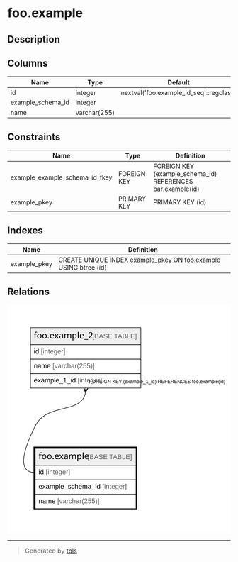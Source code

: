 # foo.example

## Description

## Columns

| Name | Type | Default | Nullable | Children | Parents | Comment |
| ---- | ---- | ------- | -------- | -------- | ------- | ------- |
| id | integer | nextval('foo.example_id_seq'::regclass) | false | [foo.example_2](foo.example_2.md) |  |  |
| example_schema_id | integer |  | false |  |  |  |
| name | varchar(255) |  | false |  |  |  |

## Constraints

| Name | Type | Definition |
| ---- | ---- | ---------- |
| example_example_schema_id_fkey | FOREIGN KEY | FOREIGN KEY (example_schema_id) REFERENCES bar.example(id) |
| example_pkey | PRIMARY KEY | PRIMARY KEY (id) |

## Indexes

| Name | Definition |
| ---- | ---------- |
| example_pkey | CREATE UNIQUE INDEX example_pkey ON foo.example USING btree (id) |

## Relations

![er](foo.example.svg)

---

> Generated by [tbls](https://github.com/k1LoW/tbls)
